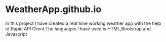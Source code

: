 # WeatherApp.github.io
In this project I have created a real time working weather app with the help of Rapid API Client.The languages I have used is HTML,Bootstrap and Javascript
